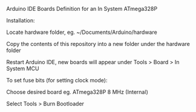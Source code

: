 Arduino IDE Boards Definition for an In System ATmega328P


Installation:

Locate hardware folder, eg. ~/Documents/Arduino/hardware

Copy the contents of this repository into a new folder under the hardware folder

Restart Arduino IDE, new boards will appear under Tools > Board > In System MCU


To set fuse bits (for setting clock mode):

Choose desired board eg. ATmega328P 8 MHz (Internal)

Select Tools > Burn Bootloader

